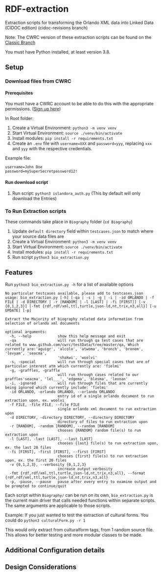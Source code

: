# RDF-extraction

Extraction scripts for transforming the Orlando XML data into Linked Data (CIDOC edition) (cidoc-revisions branch)

Note: The CWRC version of these extraction scripts can be found on the [Classic Branch](https://github.com/cwrc/RDF-extraction/tree/classic)

You must have Python installed, at least version 3.8.

## Setup

### Download files from CWRC

#### Prerequisites

You must have a CWRC account to be able to do this with the appropriate permissions. ([Sign up here](https://cwrc.ca/user))

In Root folder:

1. Create a Virtual Environment:
`python3 -m venv venv`
1. Start Virtual Environment:
`source ./venv/bin/activate`
1. Install modules:
`pip install -r requirements.txt`
1. Create an `.env` file with `username=XXX` and `password=yyy`, replacing `xxx` and `yyy` with the respective credentials.

Example file:

```env
username=John Doe
password=mySuperSecretpassword12!
```

#### Run download script

1. Run script:
`python3 islandora_auth.py`
(This by default will only download the Entries)

### To Run Extraction scripts

These commands take place in `Biography` folder (`cd Biography`)

1. Update `default directory` field within `testcases.json` to match where your source data files are
1. Create a Virtual Environment:
`python3 -m venv venv`
1. Start Virtual Environment:
`source ./venv/bin/activate`
1. Install modules:
`pip install -r requirements.txt`
1. Run script `python3 bio_extraction.py`

## Features

Run `python3 bio_extraction.py -h` for a list of available options

```text
No particular testcases available, please add to testcases.json
usage: bio_extraction.py [-h] [-qa | -s | -g | -i | -id ORLANDO | -f FILE | -d DIRECTORY | -r [RANDOM] | -l [LAST] | -fi [FIRST]] [-v {0,1,2,3}] [-fmt {rdf,rdf/xml,ttl,turtle,json-ld,nt,trix,n3,all}] [-u UPDATE] [-p]

Extract the Majority of biography related data information from selection of orlando xml documents

optional arguments:
  -h, --help            show this help message and exit
  -qa                   will run through qa test cases that are related to www.github.com/cwrc/testData/tree/master/qa, Which currently are:'aguigr', 'alcolo', 'atwoma', 'bronch', 'bronem', 'levyam', 'seacma',
                        'shakwi', 'woolvi'
  -s, -special          will run through special cases that are of particular interest atm which currently are: 'fielmi'
  -g, -graffles, -graffle
                        will run through cases related to our graffles'seacma', 'lel___', 'edgema', 'blesma', 'leonan'
  -i, -ignored          will run through files that are currently being ignored which currently include: 'fielmi'
  -id ORLANDO, -orlando ORLANDO, --orlando ORLANDO
                        entry id of a single orlando document to run extraction upon, ex. woolvi
  -f FILE, -file FILE, --file FILE
                        single orlando xml document to run extraction upon
  -d DIRECTORY, -directory DIRECTORY, --directory DIRECTORY
                        directory of files to run extraction upon
  -r [RANDOM], -random [RANDOM], --random [RANDOM]
                        chooses {RANDOM} random file(s) to run extraction upon
  -l [LAST], -last [LAST], --last [LAST]
                        chooses {last} file(s) to run extraction upon, ex. the last 20 files
  -fi [FIRST], -first [FIRST], --first [FIRST]
                        chooses {first} file(s) to run extraction upon, ex. the first 20 files
  -v {0,1,2,3}, --verbosity {0,1,2,3}
                        increase output verbosity
  -fmt {rdf,rdf/xml,ttl,turtle,json-ld,nt,trix,n3,all}, --format {rdf,rdf/xml,ttl,turtle,json-ld,nt,trix,n3,all}
  -p, -pause, --pause   pause after every entry to examine output and be prompted to continue/quit
```

Each script within `Biography/` can be run on its own, `bio_extraction.py` is the current main driver that calls needed functions within separate scripts. The same arguments are applicable to those scripts.

Example:
If you just wanted to test the extraction of cultural forms. You could do `python3 culturalForm.py -r 1`

This would only extract from culturalform tags, from 1 random source file. This allows for better testing and more modular classes to be made.

## Additional Configuration details

## Design Considerations
